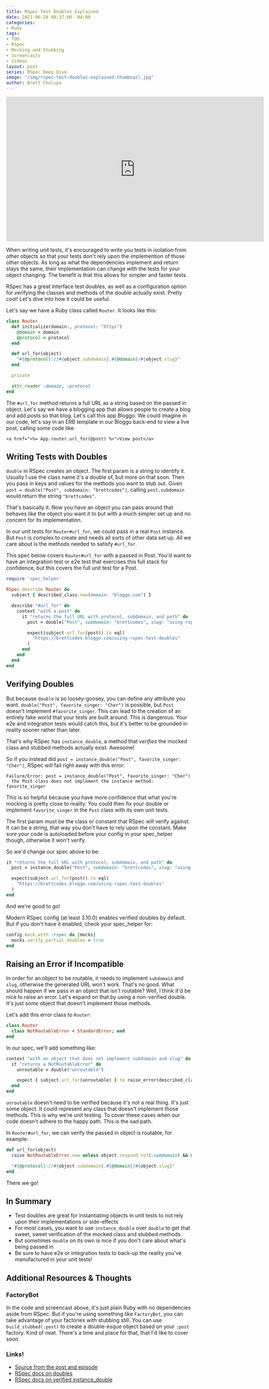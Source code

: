```yaml
---
title: RSpec Test Doubles Explained
date: 2021-06-28 08:37:00 -04:00
categories:
- Ruby
tags:
- TDD
- RSpec
- Mocking and Stubbing
- Screencasts
- Videos
layout: post
series: RSpec Deep Dive
image: "/img/rspec-test-doubles-explained-thumbnail.jpg"
author: Brett Chalupa
---
```


<iframe width="700" height="393" src="https://www.youtube.com/embed/S9KJOv4UJMY" title="YouTube video player" frameborder="0" allow="accelerometer; autoplay; clipboard-write; encrypted-media; gyroscope; picture-in-picture" allowfullscreen></iframe>

When writing unit tests, it's encouraged to write you tests in isolation from other objects so that your tests don't rely upon the implemention of those other objects. As long as what the dependencies implement and return stays the same, their implementation can change with the tests for your object changing. The benefit is that this allows for simpler and faster tests.

RSpec has a great interface test doubles, as well as a configuration option for verifying the classes and methods of the double actually exist. Pretty cool! Let's dive into how it could be useful.

Let's say we have a Ruby class called `Router`. It looks like this:

``` ruby
class Router
  def initialize(domain:, protocol: "https")
    @domain = domain
    @protocol = protocol
  end

  def url_for(object)
    "#{@protocol}://#{object.subdomain}.#{@domain}/#{object.slug}"
  end

  private

  attr_reader :domain, :protocol
end
```

The `#url_for` method returns a full URL as a string based on the passed in object. Let's say we have a blogging app that allows people to create a blog and add posts so that blog. Let's call this app Bloggo. We could imagine in our code, let's say in an ERB template in our Bloggo back-end to view a live post, calling some code like:

``` erb
<a href="<%= App.router.url_for(@post) %>">View post</a>
```

## Writing Tests with Doubles

`double` in RSpec creates an object. The first param is a string to identify it. Usually I use the class name it's a double of, but more on that soon. Then you pass in keys and values for the methods you want to stub out. Given `post = double("Post", subdomain: "brettcodes")`, calling `post.subdomain` would return the string `"brettcodes"`.

That's basically it. Now you have an object you can pass around that behaves like the object you want it to but with a much simpler set up and no concern for its implementation.

In our unit tests for `Router#url_for`, we could pass in a real `Post` instance. But `Post` is complex to create and needs all sorts of other data set up. All we care about is the methods needed to satisfy `#url_for`.

This spec below covers `Router#url_for` with a passed in Post. You'd want to have an integration test or e2e test that exercises this full stack for confidence, but this covers the full unit test for a Post.

``` ruby
require 'spec_helper'

RSpec.describe Router do
  subject { described_class.new(domain: "bloggo.com") }

  describe "#url_for" do
    context "with a post" do
      it "returns the full URL with protocol, subdomain, and path" do
        post = double("Post", subdomain: "brettcodes", slug: "using-rspec-test-doubles")

        expect(subject.url_for(post)).to eql(
          "https://brettcodes.bloggo.com/using-rspec-test-doubles"
        )
      end
    end
  end
end
```

## Verifying Doubles

But because `double` is so loosey-goosey, you can define any attribute you want. `double("Post", favorite_singer: "Cher")` is possible, but `Post` doesn't implement `#favorite_singer`. This can lead to the creation of an entirely fake world that your tests are built around. This is dangerous. Your e2e and integration tests would catch this, but it's better to be grounded in reality sooner rather than later.

That's why RSpec has `instance_double`, a method that _verifies_ the mocked class and stubbed methods actually exist. Awesome!

So if you instead did `post = instance_double("Post", favorite_singer: "Cher")`, RSpec will fail right away with this error:

```
Failure/Error: post = instance_double("Post", favorite_singer: "Cher")
  the Post class does not implement the instance method: favorite_singer
```

This is so helpful because you have more confidence that what you're mocking is pretty close to reality. You could then fix your double or implement `favorite_singer` in the `Post` class with its own unit tests.

The first param must be the class or constant that RSpec will verify against. It can be a string, that way you don't have to rely upon the constant. Make sure your code is autoloaded before your config in your spec_helper though, otherwise it won't verify.

So we'd change our spec above to be:

``` ruby
it "returns the full URL with protocol, subdomain, and path" do
  post = instance_double("Post", subdomain: "brettcodes", slug: "using-rspec-test-doubles")

  expect(subject.url_for(post)).to eql(
    "https://brettcodes.bloggo.com/using-rspec-test-doubles"
  )
end
```

And we're good to go!

Modern RSpec config (at least 3.10.0) enables verified doubles by default. But if you don't have it enabled, check your spec_helper for:

``` ruby
config.mock_with :rspec do |mocks|
  mocks.verify_partial_doubles = true
end
```

## Raising an Error if Incompatible

In order for an object to be routable, it needs to implement `subdomain` and `slug`, otherwise the generated URL won't work. That's no good. What should happen if we pass in an object that isn't routable? Well, I think it'd be nice to raise an error. Let's expand on that by using a non-verified double. It's just _some_ object that doesn't implement those methods.

Let's add this error class to `Router`:

``` ruby
class Router
  class NotRoutableError < StandardError; end
end
```

In our spec, we'll add something like:

``` ruby
context "with an object that does not implement subdomain and slug" do
  it "returns a NotRoutableError" do
    unroutable = double("unroutable")

    expect { subject.url_for(unroutable) }.to raise_error(described_class::NotRoutableError)
  end
end
```

`unroutable` doesn't need to be verified because it's not a real thing. It's just some object. It could represent any class that doesn't implement those methods. This is why we're unit testing. To cover these cases when our code doesn't adhere to the happy path. This is the sad path.

In `Router#url_for`, we can verify the passed in object is routable, for example:

``` ruby
def url_for(object)
  raise NotRoutableError.new unless object.respond_to?(:subdomain) && object.respond_to?(:slug)

  "#{@protocol}://#{object.subdomain}.#{@domain}/#{object.slug}"
end
```

There we go!

## In Summary

- Test doubles are great for instantiating objects in unit tests to not rely upon their implementations or side-effects
- For most cases, you want to use `instance_double` over `double` to get that sweet, sweet verification of the mocked class and stubbed methods
- But sometimes `double` on its own is nice if you don't care about what's being passed in
- Be sure to have e2e or integration tests to back-up the reality you've manufactured in your unit tests!

## Additional Resources & Thoughts

### FactoryBot

In the code and screencast above, it's just plain Ruby with no dependencies aside from RSpec. But if you're using something like `FactoryBot`, you can take advantage of your factories with stubbing still. You can use `build_stubbed(:post)` to create a double-esque object based on your `:post` factory. Kind of neat. There's a time and place for that, that I'd like to cover soon.

### Links!

- [Source from the post and episode](https://github.com/brettchalupa/screencasts/tree/master/rspec-test-doubles-explained)
- [RSpec docs on doubles](https://relishapp.com/rspec/rspec-mocks/v/3-10/docs/basics/test-doubles)
- [RSpec docs on verified instance_double](https://relishapp.com/rspec/rspec-mocks/docs/verifying-doubles/using-an-instance-double)
